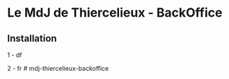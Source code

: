 # Le MdJ de Thiercelieux - BackOffice

## Installation

1 - df

2 - fr  # mdj-thiercelieux-backoffice
